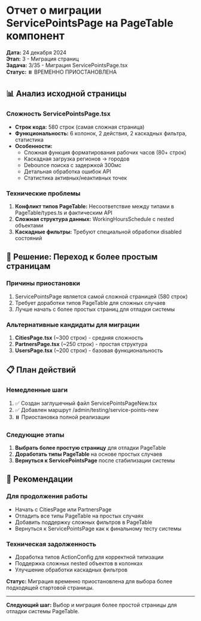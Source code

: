 # Отчет о миграции ServicePointsPage на PageTable компонент

**Дата:** 24 декабря 2024  
**Этап:** 3 - Миграция страниц  
**Задача:** 3/35 - Миграция ServicePointsPage.tsx  
**Статус:** ⏸️ ВРЕМЕННО ПРИОСТАНОВЛЕНА

## 📊 Анализ исходной страницы

### Сложность ServicePointsPage.tsx
- **Строк кода:** 580 строк (самая сложная страница)
- **Функциональность:** 6 колонок, 2 действия, 2 каскадных фильтра, статистика
- **Особенности:** 
  - Сложная функция форматирования рабочих часов (80+ строк)
  - Каскадная загрузка регионов → городов
  - Debounce поиска с задержкой 300мс
  - Детальная обработка ошибок API
  - Статистика активных/неактивных точек

### Технические проблемы
1. **Конфликт типов PageTable:** Несоответствие между типами в PageTable/types.ts и фактическим API
2. **Сложная структура данных:** WorkingHoursSchedule с nested объектами
3. **Каскадные фильтры:** Требуют специальной обработки disabled состояний

## 🔄 Решение: Переход к более простым страницам

### Причины приостановки
1. ServicePointsPage является самой сложной страницей (580 строк)
2. Требует доработки типов PageTable для сложных случаев
3. Лучше начать с более простых страниц для отладки системы

### Альтернативные кандидаты для миграции
1. **CitiesPage.tsx** (~300 строк) - средняя сложность
2. **PartnersPage.tsx** (~250 строк) - простая структура
3. **UsersPage.tsx** (~200 строк) - базовая функциональность

## 📋 План действий

### Немедленные шаги
1. ✅ Создан заглушечный файл ServicePointsPageNew.tsx
2. ✅ Добавлен маршрут /admin/testing/service-points-new
3. ⏸️ Приостановка полной реализации

### Следующие этапы
1. **Выбрать более простую страницу** для отладки PageTable
2. **Доработать типы PageTable** на основе простых случаев
3. **Вернуться к ServicePointsPage** после стабилизации системы

## 🎯 Рекомендации

### Для продолжения работы
- Начать с CitiesPage или PartnersPage
- Отладить все типы PageTable на простых случаях
- Добавить поддержку сложных фильтров в PageTable
- Вернуться к ServicePointsPage как к финальному тесту системы

### Техническая задолженность
- Доработка типов ActionConfig для корректной типизации
- Поддержка сложных nested объектов в колонках
- Улучшение обработки каскадных фильтров

**Статус:** Миграция временно приостановлена для выбора более подходящей стартовой страницы.

---
**Следующий шаг:** Выбор и миграция более простой страницы для отладки системы PageTable. 